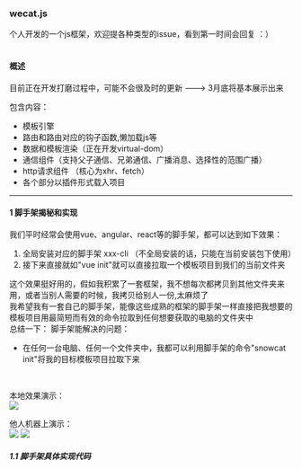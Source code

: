 ###  wecat.js
个人开发的一个js框架，欢迎提各种类型的issue，看到第一时间会回复   ：）  
<br>
#### 概述

目前正在开发打磨过程中，可能不会很及时的更新 ---> 3月底将基本展示出来

包含内容：
- 模板引擎
- 路由和路由对应的钩子函数,懒加载js等
- 数据和模板渲染（正在开发virtual-dom）
- 通信组件（支持父子通信、兄弟通信、广播消息、选择性的范围广播）
- http请求组件 （核心为xhr、fetch）
- 各个部分以插件形式载入项目 

---
#### 1 脚手架揭秘和实现
我们平时经常会使用vue、angular、react等的脚手架，都可以达到如下效果：
1. 全局安装对应的脚手架  xxx-cli  （不全局安装的话，只能在当前安装包下使用）
2. 接下来直接就如"vue init"就可以直接拉取一个模板项目到我们的当前文件夹

这个效果挺好用的，假如我积累了一套框架，我不想每次都拷贝到其他文件夹来用，或者当别人需要的时候，我拷贝给别人一份,太麻烦了
<br>
我希望我有一套自己的脚手架，能像这些成熟的框架的脚手架一样直接把我想要的模板项目用最简短而有效的命令拉取到任何想要获取的电脑的文件夹中
<br>
总结一下：
脚手架能解决的问题：
- 在任何一台电脑、任何一个文件夹中，我都可以利用脚手架的命令"snowcat init"将我的目标模板项目拉取下来
<br>

本地效果演示：
<br>
![](http://7xl4c6.com1.z0.glb.clouddn.com/FjpPFQiEG8LPV5H84LvPmX1YQ4uW)

他人机器上演示：
<br>
![](http://7xl4c6.com1.z0.glb.clouddn.com/FuN7_ko3l211kWoorHjVYR_z0pQe)
![](http://7xl4c6.com1.z0.glb.clouddn.com/FnfbDsCKUt8RfvNG3lQKh6d8uRzw)

##### 1.1 脚手架具体实现代码

















